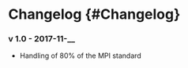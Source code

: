Changelog      {#Changelog}
============

### v 1.0 - 2017-11-__
 - Handling of 80% of the MPI standard
